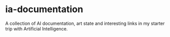 # ia-documentation
A collection of AI documentation, art state and interesting links in my starter trip with Artificial Intelligence.
